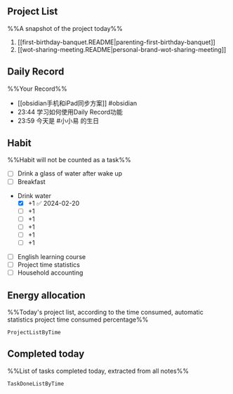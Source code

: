 ## Project List
%%A snapshot of the project today%%
1. [[first-birthday-banquet.README|parenting-first-birthday-banquet]]
2. [[wot-sharing-meeting.README|personal-brand-wot-sharing-meeting]]

## Daily Record
%%Your Record%%
- [[obsidian手机和iPad同步方案]] #obsidian
- 23:44 学习如何使用Daily Record功能
- 23:59 今天是 #小小易 的生日

## Habit
%%Habit will not be counted as a task%%
- [ ] Drink a glass of water after wake up
- [ ] Breakfast
- Drink water
	- [x] +1 ✅ 2024-02-20
	- [ ] +1
	- [ ] +1
	- [ ] +1
	- [ ] +1
	- [ ] +1
- [ ] English learning course
- [ ] Project time statistics
- [ ] Household accounting

## Energy allocation
%%Today's project list, according to the time consumed, automatic statistics project time consumed percentage%%
```PeriodicPARA
ProjectListByTime
```

## Completed today
%%List of tasks completed today, extracted from all notes%%
```PeriodicPARA
TaskDoneListByTime
```
